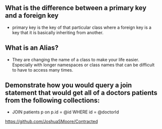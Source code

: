 ## What is the difference between a primary key and a foreign key
* primary key is the key of that particular class where a foreign key is a key that it is basically inheriting from another.
## What is an Alias?
* They are changing the name of a class to make your life easier. Especially with longer namespaces or class names that can be difficult to have to access many times.
## Demonstrate how you would query a join statement that would get all of a doctors patients from the following collections:
* JOIN patients p on p.id = @id WHERE id = @doctorId

https://github.com/JoshuaSMoore/Contracted